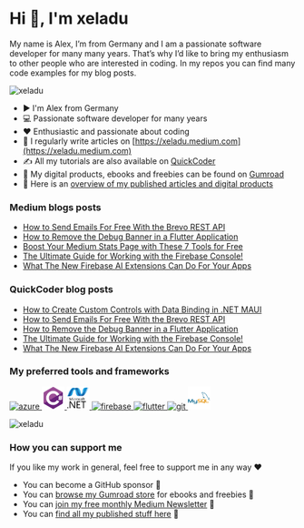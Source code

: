 # Hi 👋, I'm xeladu

My name is Alex, I’m from Germany and I am a passionate software developer for many many years. That’s why I’d like to bring my enthusiasm to other people who are interested in coding. In my repos you can find many code examples for my blog posts.

<p align="left"> <img src="https://komarev.com/ghpvc/?username=xeladu&label=Profile%20views&color=44ff00&style=plastic" alt="xeladu" /> </p>

- ▶  I'm Alex from Germany
- 💻 Passionate software developer for many years
- ❤  Enthusiastic and passionate about coding
- 📝 I regularly write articles on [https://xeladu.medium.com](https://xeladu.medium.com)
- ✍ All my tutorials are also available on [QuickCoder](https://quickcoder.org)
- 🏬 My digital products, ebooks and freebies can be found on [Gumroad](https://xeladu.gumroad.com)
- 📙 Here is an [overview of my published articles and digital products](https://xeladu.medium.com/%E2%84%B9-xeladus-info-point-find-quickly-what-you-need-bbe620e97d8c)

### Medium blogs posts
<!-- BLOG-POST-LIST:START -->
- [How to Send Emails For Free With the Brevo REST API](https://levelup.gitconnected.com/how-to-send-emails-for-free-with-the-brevo-rest-api-957bdad8fca5?source=rss-ae1e6291afc3------2)
- [How to Remove the Debug Banner in a Flutter Application](https://levelup.gitconnected.com/how-to-remove-the-debug-banner-in-a-flutter-application-2218ac39cad8?source=rss-ae1e6291afc3------2)
- [Boost Your Medium Stats Page with These 7 Tools for Free](https://medium.com/the-shortform/boost-your-medium-stats-page-with-these-7-tools-for-free-398490f2999a?source=rss-ae1e6291afc3------2)
- [The Ultimate Guide for Working with the Firebase Console!](https://levelup.gitconnected.com/the-ultimate-guide-for-working-with-the-firebase-console-45766ad0456?source=rss-ae1e6291afc3------2)
- [What The New Firebase AI Extensions Can Do For Your Apps](https://levelup.gitconnected.com/what-the-new-firebase-ai-extensions-can-do-for-your-apps-600662220da2?source=rss-ae1e6291afc3------2)
<!-- BLOG-POST-LIST:END -->

### QuickCoder blog posts
<!-- QC-BLOG-POST-LIST:START -->
- [How to Create Custom Controls with Data Binding in .NET MAUI](https://quickcoder.org/how-to-create-custom-controls-with-data-binding-in-net-maui/?utm_source=rss&utm_medium=rss&utm_campaign=how-to-create-custom-controls-with-data-binding-in-net-maui)
- [How to Send Emails For Free With the Brevo REST API](https://quickcoder.org/free-emails-brevo-rest-api/?utm_source=rss&utm_medium=rss&utm_campaign=free-emails-brevo-rest-api)
- [How to Remove the Debug Banner in a Flutter Application](https://quickcoder.org/remove-flutter-debug-banner/?utm_source=rss&utm_medium=rss&utm_campaign=remove-flutter-debug-banner)
- [The Ultimate Guide for Working with the Firebase Console!](https://quickcoder.org/ultimate-guide-for-working-with-the-firebase-console/?utm_source=rss&utm_medium=rss&utm_campaign=ultimate-guide-for-working-with-the-firebase-console)
- [What The New Firebase AI Extensions Can Do For Your Apps](https://quickcoder.org/firebase-ai-extensions/?utm_source=rss&utm_medium=rss&utm_campaign=firebase-ai-extensions)
<!-- QC-BLOG-POST-LIST:END -->

### My preferred tools and frameworks
 <p>
  <a href="https://azure.microsoft.com/en-in/" target="_blank" rel="noreferrer"> <img src="https://www.vectorlogo.zone/logos/microsoft_azure/microsoft_azure-icon.svg" alt="azure" width="40" height="40"/> </a> 
  <a href="https://www.w3schools.com/cs/" target="_blank" rel="noreferrer"> <img src="https://raw.githubusercontent.com/devicons/devicon/master/icons/csharp/csharp-original.svg" alt="csharp" width="40" height="40"/> </a> 
  <a href="https://dotnet.microsoft.com/" target="_blank" rel="noreferrer"> <img src="https://raw.githubusercontent.com/devicons/devicon/master/icons/dot-net/dot-net-original-wordmark.svg" alt="dotnet" width="40" height="40"/> </a> 
  <a href="https://firebase.google.com/" target="_blank" rel="noreferrer"> <img src="https://www.vectorlogo.zone/logos/firebase/firebase-icon.svg" alt="firebase" width="40" height="40"/> </a> 
  <a href="https://flutter.dev" target="_blank" rel="noreferrer"> <img src="https://www.vectorlogo.zone/logos/flutterio/flutterio-icon.svg" alt="flutter" width="40" height="40"/> </a> 
  <a href="https://git-scm.com/" target="_blank" rel="noreferrer"> <img src="https://www.vectorlogo.zone/logos/git-scm/git-scm-icon.svg" alt="git" width="40" height="40"/> </a> 
  <a href="https://www.mysql.com/" target="_blank" rel="noreferrer"> <img src="https://raw.githubusercontent.com/devicons/devicon/master/icons/mysql/mysql-original-wordmark.svg" alt="mysql" width="40" height="40"/> </a> 
  </p>
  
  <p><img src="https://github-readme-stats.vercel.app/api/top-langs?username=xeladu&show_icons=true&theme=synthwave&locale=en&layout=compact" alt="xeladu" /></p>




### How you can support me

If you like my work in general, feel free to support me in any way ❤

- You can become a GitHub sponsor 🤩
- You can [browse my Gumroad store](https://xeladu.gumroad.com) for ebooks and freebies 📙
- You can [join my free monthly Medium Newsletter](https://bit.ly/xeladu-medium) 💌
- You can [find all my published stuff here](https://xeladu.medium.com/%E2%84%B9-xeladus-info-point-find-quickly-what-you-need-bbe620e97d8c) 📑
